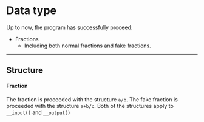 # Data type 

Up to now, the program has successfully proceed:

- Fractions
  - Including both normal fractions and fake fractions.

---
## Structure

#### Fraction
The fraction is proceeded with the structure `a/b`.
The fake fraction is proceeded with the structure `a+b/c`. 
Both of the structures apply to `__input()` and `__output()`